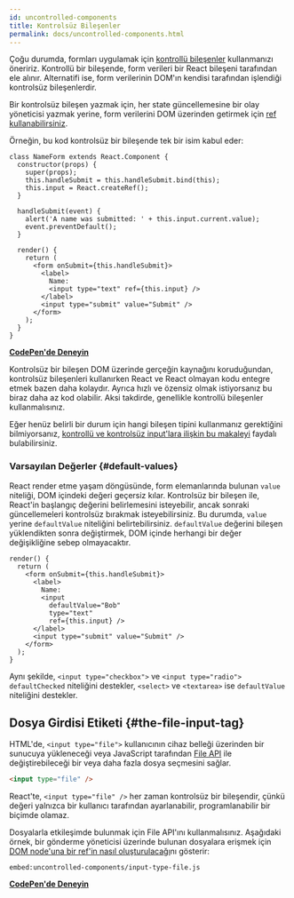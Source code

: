 ```yaml
---
id: uncontrolled-components
title: Kontrolsüz Bileşenler
permalink: docs/uncontrolled-components.html
---
```


Çoğu durumda, formları uygulamak için [kontrollü bileşenler](/docs/forms.html#controlled-components) kullanmanızı öneririz. Kontrollü bir bileşende, form verileri bir React bileşeni tarafından ele alınır. Alternatifi ise, form verilerinin DOM'ın kendisi tarafından işlendiği kontrolsüz bileşenlerdir.

Bir kontrolsüz bileşen yazmak için, her state güncellemesine bir olay yöneticisi yazmak yerine, form verilerini DOM üzerinden getirmek için [ref kullanabilirsiniz](/docs/refs-and-the-dom.html).

Örneğin, bu kod kontrolsüz bir bileşende tek bir isim kabul eder:

```javascript{5,9,18}
class NameForm extends React.Component {
  constructor(props) {
    super(props);
    this.handleSubmit = this.handleSubmit.bind(this);
    this.input = React.createRef();
  }

  handleSubmit(event) {
    alert('A name was submitted: ' + this.input.current.value);
    event.preventDefault();
  }

  render() {
    return (
      <form onSubmit={this.handleSubmit}>
        <label>
          Name:
          <input type="text" ref={this.input} />
        </label>
        <input type="submit" value="Submit" />
      </form>
    );
  }
}
```

[**CodePen'de Deneyin**](https://codepen.io/gaearon/pen/WooRWa?editors=0010)

Kontrolsüz bir bileşen DOM üzerinde gerçeğin kaynağını koruduğundan, kontrolsüz bileşenleri kullanırken React ve React olmayan kodu entegre etmek bazen daha kolaydır. Ayrıca hızlı ve özensiz olmak istiyorsanız bu biraz daha az kod olabilir. Aksi takdirde, genellikle kontrollü bileşenler kullanmalısınız.

Eğer henüz belirli bir durum için hangi bileşen tipini kullanmanız gerektiğini bilmiyorsanız, [kontrollü ve kontrolsüz input'lara ilişkin bu makaleyi](https://goshakkk.name/controlled-vs-uncontrolled-inputs-react/) faydalı bulabilirsiniz.

### Varsayılan Değerler {#default-values}

React render etme yaşam döngüsünde, form elemanlarında bulunan `value` niteliği, DOM içindeki değeri geçersiz kılar. Kontrolsüz bir bileşen ile, React'in başlangıç ​​değerini belirlemesini isteyebilir, ancak sonraki güncellemeleri kontrolsüz bırakmak isteyebilirsiniz. Bu durumda, `value` yerine `defaultValue` niteliğini belirtebilirsiniz. `defaultValue` değerini bileşen yüklendikten sonra değiştirmek, DOM içinde herhangi bir değer değişikliğine sebep olmayacaktır.

```javascript{7}
render() {
  return (
    <form onSubmit={this.handleSubmit}>
      <label>
        Name:
        <input
          defaultValue="Bob"
          type="text"
          ref={this.input} />
      </label>
      <input type="submit" value="Submit" />
    </form>
  );
}
```

Aynı şekilde, `<input type="checkbox">` ve `<input type="radio">` `defaultChecked` niteliğini destekler, `<select>` ve `<textarea>` ise `defaultValue` niteliğini destekler.

## Dosya Girdisi Etiketi {#the-file-input-tag}

HTML'de, `<input type="file">` kullanıcının cihaz belleği üzerinden bir sunucuya yükleneceği veya JavaScript tarafından [File API](https://developer.mozilla.org/en-US/docs/Web/API/File/Using_files_from_web_applications) ile değiştirebileceği bir veya daha fazla dosya seçmesini sağlar.

```html
<input type="file" />
```

React'te, `<input type="file" />` her zaman kontrolsüz bir bileşendir, çünkü değeri yalnızca bir kullanıcı tarafından ayarlanabilir, programlanabilir bir biçimde olamaz.

Dosyalarla etkileşimde bulunmak için File API'ını kullanmalısınız. Aşağıdaki örnek, bir gönderme yöneticisi üzerinde bulunan dosyalara erişmek için [DOM node'una bir ref'in nasıl oluşturulacağı](/docs/refs-and-the-dom.html)nı gösterir:

`embed:uncontrolled-components/input-type-file.js`

**[CodePen'de Deneyin](codepen://uncontrolled-components/input-type-file)**

